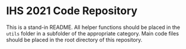 # IHS 2021 Code Repository

This is a stand-in README. All helper functions should be placed in the `utils`
folder in a subfolder of the appropriate category. Main code files should
be placed in the root directory of this repository.
